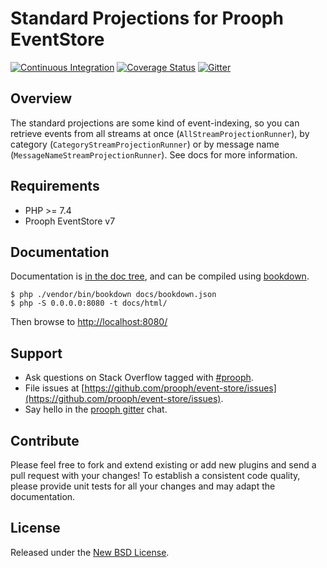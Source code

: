 # Standard Projections for Prooph EventStore

[![Continuous Integration](https://github.com/prooph/standard-projections/actions/workflows/continuous-integration.yml/badge.svg)](https://github.com/prooph/standard-projections/actions/workflows/continuous-integration.yml)
[![Coverage Status](https://coveralls.io/repos/prooph/standard-projections/badge.svg?branch=master&service=github)](https://coveralls.io/github/prooph/standard-projections?branch=master)
[![Gitter](https://badges.gitter.im/Join%20Chat.svg)](https://gitter.im/prooph/improoph)

## Overview

The standard projections are some kind of event-indexing, so you can retrieve events from
all streams at once (`AllStreamProjectionRunner`), by category (`CategoryStreamProjectionRunner`)
or by message name (`MessageNameStreamProjectionRunner`). See docs for more information.

## Requirements

- PHP >= 7.4
- Prooph EventStore v7

## Documentation

Documentation is [in the doc tree](docs/), and can be compiled using [bookdown](http://bookdown.io).

```console
$ php ./vendor/bin/bookdown docs/bookdown.json
$ php -S 0.0.0.0:8080 -t docs/html/
```

Then browse to [http://localhost:8080/](http://localhost:8080/)

## Support

- Ask questions on Stack Overflow tagged with [#prooph](https://stackoverflow.com/questions/tagged/prooph).
- File issues at [https://github.com/prooph/event-store/issues](https://github.com/prooph/event-store/issues).
- Say hello in the [prooph gitter](https://gitter.im/prooph/improoph) chat.

## Contribute

Please feel free to fork and extend existing or add new plugins and send a pull request with your changes!
To establish a consistent code quality, please provide unit tests for all your changes and may adapt the documentation.

## License

Released under the [New BSD License](LICENSE).
